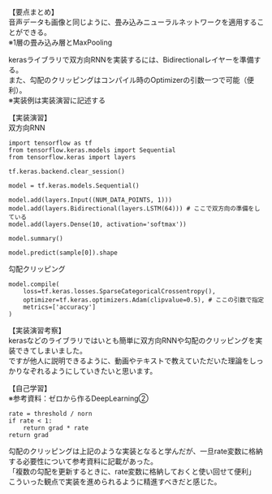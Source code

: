 【要点まとめ】  
音声データも画像と同じように、畳み込みニューラルネットワークを適用することができる。  
※1層の畳み込み層とMaxPooling  
  
kerasライブラリで双方向RNNを実装するには、Bidirectionalレイヤーを準備する。  
また、勾配のクリッピングはコンパイル時のOptimizerの引数一つで可能（便利）。  
※実装例は実装演習に記述する  
  
【実装演習】  
双方向RNN  
```
import tensorflow as tf
from tensorflow.keras.models import Sequential
from tensorflow.keras import layers

tf.keras.backend.clear_session()

model = tf.keras.models.Sequential()

model.add(layers.Input((NUM_DATA_POINTS, 1)))
model.add(layers.Bidirectional(layers.LSTM(64))) # ここで双方向の準備をしている
model.add(layers.Dense(10, activation='softmax'))

model.summary()

model.predict(sample[0]).shape
```
  
勾配クリッピング  
```
model.compile(
    loss=tf.keras.losses.SparseCategoricalCrossentropy(),
    optimizer=tf.keras.optimizers.Adam(clipvalue=0.5), # ここの引数で指定
    metrics=['accuracy']
)
```
  
【実装演習考察】  
kerasなどのライブラリではいとも簡単に双方向RNNや勾配のクリッピングを実装できてしまいました。  
ですが他人に説明できるように、動画やテキストで教えていただいた理論をしっかりなぞれるようにしていきたいと思います。  
  
【自己学習】  
※参考資料：ゼロから作るDeepLearning②  
```
rate = threshold / norn
if rate < 1:
    return grad * rate
return grad
```
勾配のクリッピングは上記のような実装となると学んだが、一旦rate変数に格納する必要性について参考資料に記載があった。  
「複数の勾配を更新するときに、rate変数に格納しておくと使い回せて便利」  
こういった観点で実装を進められるように精進すべきだと感じた。  
  